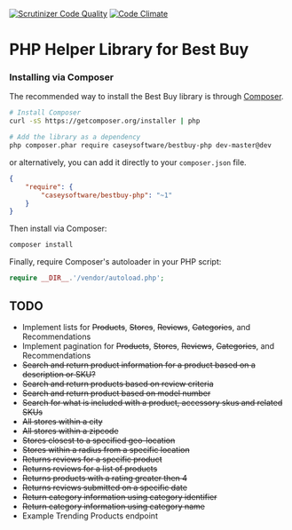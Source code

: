 [![Scrutinizer Code Quality](https://scrutinizer-ci.com/g/caseysoftware/bestbuy-php/badges/quality-score.png?b=master)](https://scrutinizer-ci.com/g/caseysoftware/bestbuy-php/?branch=master) [![Code Climate](https://codeclimate.com/github/caseysoftware/bestbuy-php/badges/gpa.svg)](https://codeclimate.com/github/caseysoftware/bestbuy-php)

PHP Helper Library for Best Buy
================================

### Installing via Composer

The recommended way to install the Best Buy library is through [Composer](http://getcomposer.org).

```bash
# Install Composer
curl -sS https://getcomposer.org/installer | php

# Add the library as a dependency
php composer.phar require caseysoftware/bestbuy-php dev-master@dev
```

or alternatively, you can add it directly to your `composer.json` file.

```json
{
    "require": {
        "caseysoftware/bestbuy-php": "~1"
    }
}
```

Then install via Composer:

```bash
composer install
```

Finally, require Composer's autoloader in your PHP script:

```php
require __DIR__.'/vendor/autoload.php';
```
## TODO

*  Implement lists for ~~Products~~, ~~Stores~~, ~~Reviews~~, ~~Categories~~, and Recommendations
*  Implement pagination for ~~Products~~, ~~Stores~~, ~~Reviews~~, ~~Categories~~, and Recommendations
*  ~~Search and return product information for a product based on a description or SKU?~~
*  ~~Search and return products based on review criteria~~
*  ~~Search and return product based on model number~~
*  ~~Search for what is included with a product, accessory skus and related SKUs~~
*  ~~All stores within a city~~
*  ~~All stores within a zipcode~~
*  ~~Stores closest to a specified geo-location~~
*  ~~Stores within a radius from a specific location~~
*  ~~Returns reviews for a specific product~~
*  ~~Returns reviews for a list of products~~
*  ~~Returns products with a rating greater then 4~~
*  ~~Returns reviews submitted on a specific date~~
*  ~~Return category information using category identifier~~
*  ~~Return category information using category name~~
*  Example Trending Products endpoint

